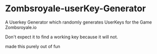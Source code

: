 # Zombsroyale-userKey-Generator
A Userkey Generator which randomly generates UserKeys for the Game Zombsroyale.io

Don't expect it to find a working key because it will not.

made this purely out of fun
